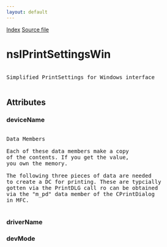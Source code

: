 ```yaml
---
layout: default
---
```

<div id='links'><a href="../index.html">Index</a>
<a href="http://dxr.mozilla.org/mozilla-central/source/widget/nsIPrintSettingsWin.idl">Source file</a>
</div>

# nsIPrintSettingsWin #
<pre>  
Simplified PrintSettings for Windows interface   
  
</pre>
## Attributes ##

### deviceName ###
<pre>  
Data Members  
  
Each of these data members make a copy   
of the contents. If you get the value,   
you own the memory.  
  
The following three pieces of data are needed  
to create a DC for printing. These are typcially   
gotten via the PrintDLG call ro can be obtained  
via the "m_pd" data member of the CPrintDialog  
in MFC.  
  
</pre>
### driverName ###

### devMode ###
